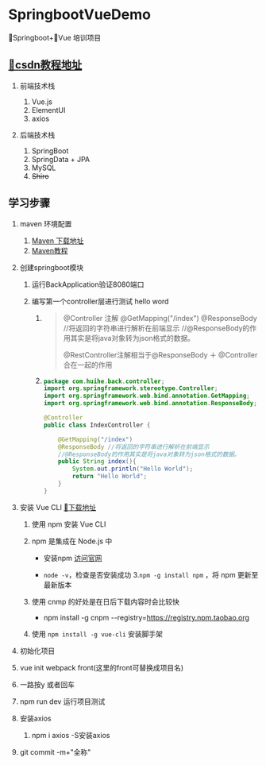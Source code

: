 # SpringbootVueDemo
👢Springboot+🎄Vue 培训项目

## [🎉csdn教程地址](https://learner.blog.csdn.net/article/details/88925013)
1. 前端技术栈
   	1. Vue.js
   2. ElementUI
   3. axios
   
2. 后端技术栈
   1. SpringBoot
   2. SpringData + JPA
   3. MySQL
   4. ~~Shiro~~

##   学习步骤

1. maven 环境配置 

   1. [Maven 下载地址](http://maven.apache.org/download.cgi) 
   2. [Maven教程](https://www.runoob.com/maven/maven-setup.html)

2. 创建springboot模块

   1. 运行BackApplication验证8080端口

   2. 编写第一个controller层进行测试 hello word

      1. > @Controller 注解
         > @GetMapping("/index")
         > @ResponseBody //将返回的字符串进行解析在前端显示
         > //@ResponseBody的作用其实是将java对象转为json格式的数据。
         >
         > @RestController注解相当于@ResponseBody ＋ @Controller合在一起的作用

      2. ```java
         package com.huihe.back.controller;
         import org.springframework.stereotype.Controller;
         import org.springframework.web.bind.annotation.GetMapping;
         import org.springframework.web.bind.annotation.ResponseBody;
         
         @Controller
         public class IndexController {
         
             @GetMapping("/index")
             @ResponseBody //将返回的字符串进行解析在前端显示
             //@ResponseBody的作用其实是将java对象转为json格式的数据。
             public String index(){
                 System.out.println("Hello World");
                 return "Hello World";
             }
         }
         
         ```

3. 安装 Vue CLI  [🔗下载地址](https://nodejs.org/en/)

   1. 使用 npm 安装 Vue CLI  
   2. npm 是集成在 Node.js 中  

      - 安装npm [访问官网](https://nodejs.org/en/)

      - `node -v`，检查是否安装成功
   3.`npm -g install npm` ，将 npm 更新至最新版本
   4. 使用 cnmp 的好处是在日后下载内容时会比较快
      - npm install -g cnpm --registry=https://registry.npm.taobao.org
   5. 使用 `npm install -g vue-cli` 安装脚手架
   
4.  初始化项目

   1. vue init webpack front(这里的front可替换成项目名)
   2. 一路按y 或者回车
   3. npm run dev 运行项目测试

5. 安装axios

   1. npm i axios -S安装axios
   
6. git commit -m+"全称"
